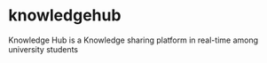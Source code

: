 # knowledgehub
Knowledge Hub is a Knowledge sharing platform in real-time among university students
